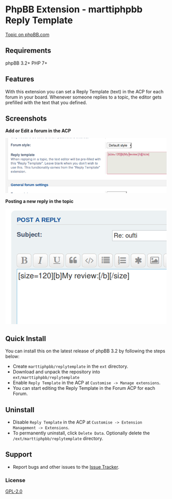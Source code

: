 # PhpBB Extension - marttiphpbb Reply Template

[Topic on phpBB.com](https://www.phpbb.com/community/viewtopic.php?f=456&t=2468936)

## Requirements

phpBB 3.2+ PHP 7+

## Features

With this extension you can set a Reply Template (text) in the ACP for each forum in your board.
Whenever someone replies to a topic, the editor gets prefilled with the text that you defined.

## Screenshots
 
**Add or Edit a forum in the ACP**

![ACP](/doc/acp.png)

**Posting a new reply in the topic**

![Posting](/doc/reply.png)

## Quick Install

You can install this on the latest release of phpBB 3.2 by following the steps below:

* Create `marttiphpbb/replytemplate` in the `ext` directory.
* Download and unpack the repository into `ext/marttiphpbb/replytemplate`
* Enable `Reply Template` in the ACP at `Customise -> Manage extensions`.
* You can start editing the Reply Template in the Forum ACP for each Forum.

## Uninstall

* Disable `Reply Template` in the ACP at `Customise -> Extension Management -> Extensions`.
* To permanently uninstall, click `Delete Data`. Optionally delete the `/ext/marttiphpbb/replytemplate` directory.

## Support

* Report bugs and other issues to the [Issue Tracker](https://github.com/marttiphpbb/replytemplate/issues).


### License

[GPL-2.0](license.txt)
